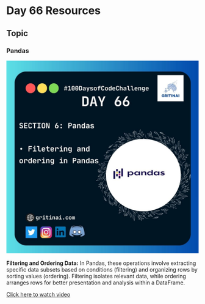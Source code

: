 # Day 66 Resources

## Topic

### Pandas

![100 days of code Day 66](https://github.com/GritinAI/100daysofcode2.0/blob/main/Images/Day66.jpg)

**Filtering and Ordering Data:** In Pandas, these operations involve extracting specific data subsets based on conditions (filtering) and organizing rows by sorting values (ordering). Filtering isolates relevant data, while ordering arranges rows for better presentation and analysis within a DataFrame.

[Click here to watch video](https://youtu.be/kB7FV-ijdqE?si=_3A9VZIVxLc9PkgP)







